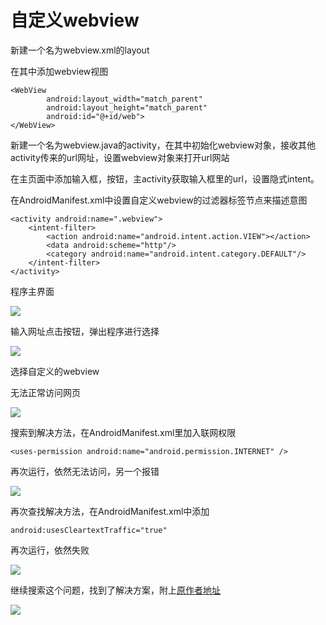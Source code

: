 # 自定义webview

新建一个名为webview.xml的layout

在其中添加webview视图

```
<WebView
        android:layout_width="match_parent"
        android:layout_height="match_parent"
        android:id="@+id/web">
</WebView>
```

新建一个名为webview.java的activity，在其中初始化webview对象，接收其他activity传来的url网址，设置webview对象来打开url网站



在主页面中添加输入框，按钮，主activity获取输入框里的url，设置隐式intent。

在AndroidManifest.xml中设置自定义webview的过滤器标签节点来描述意图

```
<activity android:name=".webview">
    <intent-filter>
        <action android:name="android.intent.action.VIEW"></action>
        <data android:scheme="http"/>
        <category android:name="android.intent.category.DEFAULT"/>
    </intent-filter>
</activity>
```

程序主界面

![](./img/1.png)

输入网址点击按钮，弹出程序进行选择

![](./img/2.png)

选择自定义的webview

无法正常访问网页

![](./img/3.png)

搜索到解决方法，在AndroidManifest.xml里加入联网权限

```
<uses-permission android:name="android.permission.INTERNET" />
```

再次运行，依然无法访问，另一个报错

![](./img/4.png)

再次查找解决方法，在AndroidManifest.xml中添加

```
android:usesCleartextTraffic="true"
```

再次运行，依然失败

![](./img/5.png)

继续搜索这个问题，找到了解决方案，附上[原作者地址](https://blog.csdn.net/JimFire/article/details/104478156?utm_medium=distribute.pc_relevant.none-task-blog-BlogCommendFromMachineLearnPai2-1&depth_1-utm_source=distribute.pc_relevant.none-task-blog-BlogCommendFromMachineLearnPai2-1)

![](./img/6.png)